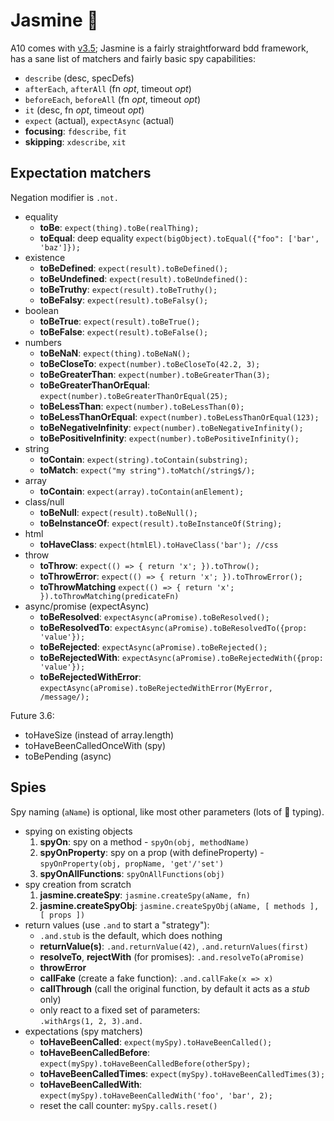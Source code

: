 # Jasmine :white_flower:

A10 comes with [v3.5](https://jasmine.github.io/api/3.5/global);
Jasmine is a fairly straightforward bdd framework, has a sane list of
matchers and fairly basic spy capabilities:

- `describe` (desc, specDefs)
- `afterEach`, `afterAll` (fn _opt_, timeout _opt_)
- `beforeEach`, `beforeAll` (fn _opt_, timeout _opt_)
- `it` (desc, fn _opt_, timeout _opt_)
- `expect` (actual), `expectAsync` (actual)
- **focusing**: `fdescribe`, `fit`
- **skipping**: `xdescribe`, `xit`

## Expectation matchers

Negation modifier is `.not.`

- equality
  - **toBe**: `expect(thing).toBe(realThing);`
  - **toEqual**: deep equality `expect(bigObject).toEqual({"foo": ['bar', 'baz']});`
- existence
  - **toBeDefined**: `expect(result).toBeDefined();`
  - **toBeUndefined**: `expect(result).toBeUndefined():`
  - **toBeTruthy**: `expect(result).toBeTruthy();`
  - **toBeFalsy**: `expect(result).toBeFalsy();`
- boolean
  - **toBeTrue**: `expect(result).toBeTrue();`
  - **toBeFalse**: `expect(result).toBeFalse();`
- numbers
  - **toBeNaN**: `expect(thing).toBeNaN();`
  - **toBeCloseTo**: `expect(number).toBeCloseTo(42.2, 3);`
  - **toBeGreaterThan**: `expect(number).toBeGreaterThan(3);`
  - **toBeGreaterThanOrEqual**: `expect(number).toBeGreaterThanOrEqual(25);`
  - **toBeLessThan**: `expect(number).toBeLessThan(0);`
  - **toBeLessThanOrEqual**: `expect(number).toBeLessThanOrEqual(123);`
  - **toBeNegativeInfinity**: `expect(number).toBeNegativeInfinity();`
  - **toBePositiveInfinity**: `expect(number).toBePositiveInfinity();`
- string
  - **toContain**: `expect(string).toContain(substring);`
  - **toMatch**: `expect("my string").toMatch(/string$/);`
- array
  - **toContain**: `expect(array).toContain(anElement);`
- class/null
  - **toBeNull**: `expect(result).toBeNull();`
  - **toBeInstanceOf**: `expect(result).toBeInstanceOf(String);`
- html
  - **toHaveClass**: `expect(htmlEl).toHaveClass('bar'); //css`
- throw
  - **toThrow**: `expect(() => { return 'x'; }).toThrow();`
  - **toThrowError**: `expect(() => { return 'x'; }).toThrowError();`
  - **toThrowMatching** `expect(() => { return 'x'; }).toThrowMatching(predicateFn)`
- async/promise (expectAsync)
  - **toBeResolved**: `expectAsync(aPromise).toBeResolved();`
  - **toBeResolvedTo**: `expectAsync(aPromise).toBeResolvedTo({prop: 'value'});`
  - **toBeRejected**: `expectAsync(aPromise).toBeRejected();`
  - **toBeRejectedWith**: `expectAsync(aPromise).toBeRejectedWith({prop: 'value'});`
  - **toBeRejectedWithError**: `expectAsync(aPromise).toBeRejectedWithError(MyError, /message/);`

Future 3.6:

- toHaveSize (instead of array.length)
- toHaveBeenCalledOnceWith (spy)
- toBePending (async)

## Spies

Spy naming (`aName`) is optional, like most other parameters (lots of :duck: typing).

- spying on existing objects
  1. **spyOn**: spy on a method - `spyOn(obj, methodName)`
  2. **spyOnProperty**: spy on a prop (with defineProperty) - `spyOnProperty(obj, propName, 'get'/'set')`
  3. **spyOnAllFunctions**: `spyOnAllFunctions(obj)`
- spy creation from scratch
  1. **jasmine.createSpy**: `jasmine.createSpy(aName, fn)`
  2. **jasmine.createSpyObj**: `jasmine.createSpyObj(aName, [ methods ], [ props ])`
- return values (use `.and` to start a "strategy"):
  - `.and.stub` is the default, which does nothing
  - **returnValue(s)**: `.and.returnValue(42)`, `.and.returnValues(first)`
  - **resolveTo**, **rejectWith** (for promises): `.and.resolveTo(aPromise)`
  - **throwError**
  - **callFake** (create a fake function): `.and.callFake(x => x)`
  - **callThrough** (call the original function, by default it acts as a _stub_ only)
  - only react to a fixed set of parameters:  
    `.withArgs(1, 2, 3).and.`
- expectations (spy matchers)
  - **toHaveBeenCalled**: `expect(mySpy).toHaveBeenCalled();`
  - **toHaveBeenCalledBefore**: `expect(mySpy).toHaveBeenCalledBefore(otherSpy);`
  - **toHaveBeenCalledTimes**: `expect(mySpy).toHaveBeenCalledTimes(3);`
  - **toHaveBeenCalledWith**: `expect(mySpy).toHaveBeenCalledWith('foo', 'bar', 2);`
  - reset the call counter: `mySpy.calls.reset()`
